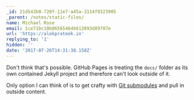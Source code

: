 ```yaml
---
_id: 21d543b0-720f-11e7-a45a-3114f0323905
_parent: /notes/static-files/
name: Michael Rose
email: 1ce71bc10b86565464b612093d89707e
url: 'https://alokprateek.in'
replying_to: '1'
hidden: ''
date: '2017-07-26T14:31:38.158Z'
---
```


Don't think that's possible. GitHub Pages is treating the `docs/` folder as its
own contained Jekyll project and therefore can't look outside of it.

Only option I can think of is to get crafty with
[Git submodules](https://help.github.com/articles/using-submodules-with-pages/)
and pull in outside content.
